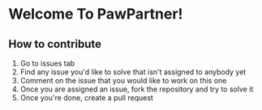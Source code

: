 # Welcome To PawPartner!

## How to contribute
1. Go to issues tab
2. Find any issue you'd like to solve that isn't assigned to anybody yet
3. Comment on the issue that you would like to work on this one
4. Once you are assigned an issue, fork the repository and try to solve it
5. Once you're done, create a pull request
